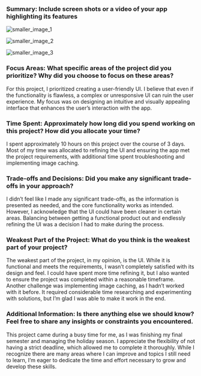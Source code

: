 ### Summary: Include screen shots or a video of your app highlighting its features


![smaller_image_1](https://github.com/user-attachments/assets/c79636de-f1ea-46b9-abfd-738f38e9a6f9)

![smaller_image_2](https://github.com/user-attachments/assets/3c25fc05-7a2b-495e-9d18-0b6cbbcc2758)

![smaller_image_3](https://github.com/user-attachments/assets/824202a0-7925-4284-98f5-f3fffde0bc89)

### Focus Areas: What specific areas of the project did you prioritize? Why did you choose to focus on these areas?
For this project, I prioritized creating a user-friendly UI. I believe that even if the functionality is flawless, a complex or unresponsive UI can ruin the user experience. My focus was on designing an intuitive and visually appealing interface that enhances the user’s interaction with the app.

### Time Spent: Approximately how long did you spend working on this project? How did you allocate your time?
I spent approximately 10 hours on this project over the course of 3 days. Most of my time was allocated to refining the UI and ensuring the app met the project requirements, with additional time spent troubleshooting and implementing image caching.

### Trade-offs and Decisions: Did you make any significant trade-offs in your approach?
I didn’t feel like I made any significant trade-offs, as the information is presented as needed, and the core functionality works as intended. However, I acknowledge that the UI could have been cleaner in certain areas. Balancing between getting a functional product out and endlessly refining the UI was a decision I had to make during the process.

### Weakest Part of the Project: What do you think is the weakest part of your project?
The weakest part of the project, in my opinion, is the UI. While it is functional and meets the requirements, I wasn’t completely satisfied with its design and feel. I could have spent more time refining it, but I also wanted to ensure the project was completed within a reasonable timeframe. Another challenge was implementing image caching, as I hadn’t worked with it before. It required considerable time researching and experimenting with solutions, but I’m glad I was able to make it work in the end.

### Additional Information: Is there anything else we should know? Feel free to share any insights or constraints you encountered.
This project came during a busy time for me, as I was finishing my final semester and managing the holiday season. I appreciate the flexibility of not having a strict deadline, which allowed me to complete it thoroughly. While I recognize there are many areas where I can improve and topics I still need to learn, I’m eager to dedicate the time and effort necessary to grow and develop these skills.

